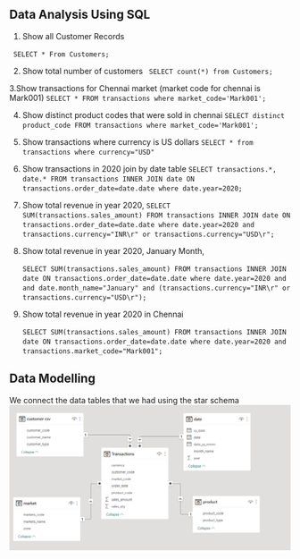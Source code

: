 ## Data Analysis Using SQL

1. Show all Customer Records

` SELECT * From Customers;`

2. Show total number of customers
` SELECT count(*) from Customers;`

3.Show transactions for Chennai market (market code for chennai is Mark001) 
`SELECT * FROM transactions where market_code='Mark001';`

4. Show distinct product codes that were sold in chennai
`SELECT distinct product_code FROM transactions where market_code='Mark001';`

5. Show transactions where currency is US dollars
`SELECT * from transactions where currency="USD"`

6. Show transactions in 2020 join by date table
`SELECT transactions.*, date.* FROM transactions INNER JOIN date ON transactions.order_date=date.date where date.year=2020;`

7. Show total revenue in year 2020,
`SELECT SUM(transactions.sales_amount) FROM transactions INNER JOIN date ON transactions.order_date=date.date where date.year=2020 and transactions.currency="INR\r" or transactions.currency="USD\r";`
	
8. Show total revenue in year 2020, January Month,

    `SELECT SUM(transactions.sales_amount) FROM transactions INNER JOIN date ON transactions.order_date=date.date where date.year=2020 and and date.month_name="January" and (transactions.currency="INR\r" or transactions.currency="USD\r");`

9. Show total revenue in year 2020 in Chennai

    `SELECT SUM(transactions.sales_amount) FROM transactions INNER JOIN date ON transactions.order_date=date.date where date.year=2020
and transactions.market_code="Mark001";`



## Data Modelling 
 We connect the data tables that we had using the star schema
 ![Alt Text](https://github.com/sassykrishna-049/Atliq_sales_insights_powerbi/blob/main/AIMS/Data%20Model.png)


